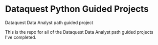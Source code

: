 # Dataquest Python Guided Projects
Dataquest Data Analyst path guided project

This is the repo for all of the Dataquest Data Analyst path guided projects I've completed.
